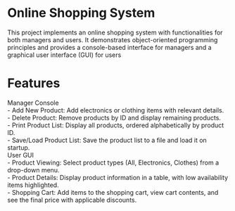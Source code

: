 # Online Shopping System
This project implements an online shopping system with functionalities for both managers and users. It demonstrates object-oriented programming principles and provides a console-based interface for managers and a graphical user interface (GUI) for users
<br>
<h1>Features</h1>
Manager Console<br>
- Add New Product: Add electronics or clothing items with relevant details.<br>
- Delete Product: Remove products by ID and display remaining products.<br>
- Print Product List: Display all products, ordered alphabetically by product ID.<br>
- Save/Load Product List: Save the product list to a file and load it on startup.<br>
User GUI<br>
- Product Viewing: Select product types (All, Electronics, Clothes) from a drop-down menu.<br>
- Product Details: Display product information in a table, with low availability items highlighted.<br>
- Shopping Cart: Add items to the shopping cart, view cart contents, and see the final price with applicable discounts.
